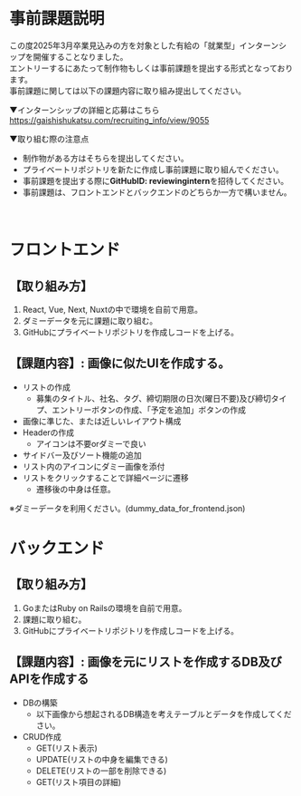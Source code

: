 # 事前課題説明
この度2025年3月卒業見込みの方を対象とした有給の「就業型」インターンシップを開催することなりました。<br>
エントリーするにあたって制作物もしくは事前課題を提出する形式となっております。<br>
事前課題に関しては以下の課題内容に取り組み提出してください。

▼インターンシップの詳細と応募はこちら<br>
https://gaishishukatsu.com/recruiting_info/view/9055

▼取り組む際の注意点
- 制作物がある方はそちらを提出してください。
- プライベートリポジトリを新たに作成し事前課題に取り組んでください。
- 事前課題を提出する際に**GitHubID: reviewingintern**を招待してください。
- 事前課題は、フロントエンドとバックエンドのどちらか一方で構いません。

<br>

# フロントエンド
## 【取り組み方】
1. React, Vue, Next, Nuxtの中で環境を自前で用意。
2. ダミーデータを元に課題に取り組む。
3. GitHubにプライベートリポジトリを作成しコードを上げる。

## 【課題内容】: 画像に似たUIを作成する。
- リストの作成
    - 募集のタイトル、社名、タグ、締切期限の日次(曜日不要)及び締切タイプ、エントリーボタンの作成、「予定を追加」ボタンの作成
- 画像に準じた、または近しいレイアウト構成
- Headerの作成
    - アイコンは不要orダミーで良い
- サイドバー及びソート機能の追加
- リスト内のアイコンにダミー画像を添付
- リストをクリックすることで詳細ページに遷移
    - 遷移後の中身は任意。

※ダミーデータを利用ください。(dummy_data_for_frontend.json)

# バックエンド
## 【取り組み方】
1. GoまたはRuby on Railsの環境を自前で用意。
2. 課題に取り組む。
3. GitHubにプライベートリポジトリを作成しコードを上げる。

## 【課題内容】: 画像を元にリストを作成するDB及びAPIを作成する
- DBの構築
    - 以下画像から想起されるDB構造を考えテーブルとデータを作成してください。
- CRUD作成
    - GET(リスト表示)
    - UPDATE(リストの中身を編集できる)
    - DELETE(リストの一部を削除できる)
    - GET(リスト項目の詳細)
